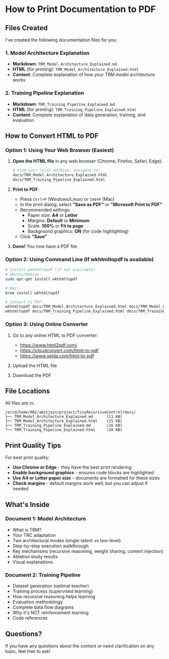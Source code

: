 # How to Print Documentation to PDF

## Files Created

I've created the following documentation files for you:

### 1. Model Architecture Explanation
- **Markdown**: `TRM_Model_Architecture_Explained.md`
- **HTML** (for printing): `TRM_Model_Architecture_Explained.html`
- **Content**: Complete explanation of how your TRM model architecture works

### 2. Training Pipeline Explanation
- **Markdown**: `TRM_Training_Pipeline_Explained.md`
- **HTML** (for printing): `TRM_Training_Pipeline_Explained.html`
- **Content**: Complete explanation of data generation, training, and evaluation

## How to Convert HTML to PDF

### Option 1: Using Your Web Browser (Easiest)

1. **Open the HTML file** in any web browser (Chrome, Firefox, Safari, Edge):
   ```bash
   # From your local machine, navigate to:
   docs/TRM_Model_Architecture_Explained.html
   docs/TRM_Training_Pipeline_Explained.html
   ```

2. **Print to PDF**:
   - Press `Ctrl+P` (Windows/Linux) or `Cmd+P` (Mac)
   - In the print dialog, select **"Save as PDF"** or **"Microsoft Print to PDF"**
   - Recommended settings:
     - Paper size: **A4** or **Letter**
     - Margins: **Default** or **Minimum**
     - Scale: **100%** or **Fit to page**
     - Background graphics: **ON** (for code highlighting)
   - Click **"Save"**

3. **Done!** You now have a PDF file.

### Option 2: Using Command Line (If wkhtmltopdf is available)

```bash
# Install wkhtmltopdf (if not available)
# Ubuntu/Debian:
sudo apt-get install wkhtmltopdf

# Mac:
brew install wkhtmltopdf

# Convert to PDF:
wkhtmltopdf docs/TRM_Model_Architecture_Explained.html docs/TRM_Model_Architecture_Explained.pdf
wkhtmltopdf docs/TRM_Training_Pipeline_Explained.html docs/TRM_Training_Pipeline_Explained.pdf
```

### Option 3: Using Online Converter

1. Go to any online HTML to PDF converter:
   - https://www.html2pdf.com/
   - https://cloudconvert.com/html-to-pdf
   - https://www.sejda.com/html-to-pdf

2. Upload the HTML file
3. Download the PDF

## File Locations

All files are in:
```
/orcd/home/002/amitjain/project/TinyRecursiveControl/docs/
├── TRM_Model_Architecture_Explained.md      (11 KB)
├── TRM_Model_Architecture_Explained.html    (15 KB)
├── TRM_Training_Pipeline_Explained.md       (16 KB)
└── TRM_Training_Pipeline_Explained.html     (20 KB)
```

## Print Quality Tips

For best print quality:
- **Use Chrome or Edge** - they have the best print rendering
- **Enable background graphics** - ensures code blocks are highlighted
- **Use A4 or Letter paper size** - documents are formatted for these sizes
- **Check margins** - default margins work well, but you can adjust if needed

## What's Inside

### Document 1: Model Architecture
- What is TRM?
- Your TRC adaptation
- Two architectural modes (single-latent vs two-level)
- Step-by-step execution walkthrough
- Key mechanisms (recursive reasoning, weight sharing, context injection)
- Ablation study results
- Visual explanations

### Document 2: Training Pipeline
- Dataset generation (optimal teacher)
- Training process (supervised learning)
- How recursive reasoning helps learning
- Evaluation methodology
- Complete data flow diagrams
- Why it's NOT reinforcement learning
- Code references

## Questions?

If you have any questions about the content or need clarification on any topic, feel free to ask!
